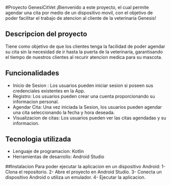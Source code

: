 #Proyecto GenesiCitVet ¡Bienvenido a este proyecto, el cual permite agendar una cita por medio 
de un dispositivo movil, con el objetivo de poder facilitar el trabajo de atencion al cliente
de la veterinaria Genesis!

## Descripcion del proyecto
Tiene como objetivo de que los clientes tenga la facilidad de poder agendar su cita sin la necesidad
de ir hasta la puerta de la veterinaria, garantisando el tiempo de nuestros clientes al recurir atencion
medica para su mascota.

## Funcionalidades
- Inicio de Sesion : Los usuarios pueden iniciar sesion si poseen sus credenciales existentes
en la App.
- Registro: Los usuarios pueden crear una cuenta proporcionando su informacion personal.
- Agendar Cita: Una vez iniciada la Sesion, los usuarios pueden agendar una cita seleccionando
la fecha y hora deseada.
- Visualizacion de citas: Los usuarios pueden ver las citas agendadas y su informacion.

## Tecnologia utilizada
- Lenguaje de programacion: Kotlin
- Herramientas de desarrollo: Android Studio

##Instalacion 
Para poder ejecutar la aplicacion en un dispositivo Android:
1- Clona el repositorio.
2- Abre el proyecto en Android Studio.
3- Conecta un dispositivo Android o utiliza un emulador.
4- Ejecutar la aplicacion.
